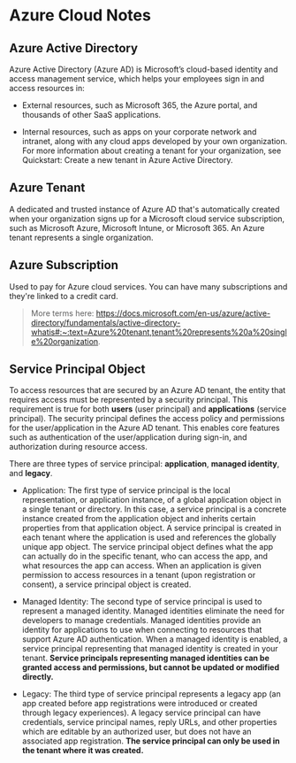 # Azure Cloud Notes

## Azure Active Directory

Azure Active Directory (Azure AD) is Microsoft’s cloud-based identity and access management service, which helps your employees sign in and access resources in:

* External resources, such as Microsoft 365, the Azure portal, and thousands of other SaaS applications.

* Internal resources, such as apps on your corporate network and intranet, along with any cloud apps developed by your own organization. For more information about creating a tenant for your organization, see Quickstart: Create a new tenant in Azure Active Directory.

## Azure Tenant

A dedicated and trusted instance of Azure AD that's automatically created when your organization signs up for a Microsoft cloud service subscription, such as Microsoft Azure, Microsoft Intune, or Microsoft 365. An Azure tenant represents a single organization.

## Azure Subscription

Used to pay for Azure cloud services. You can have many subscriptions and they're linked to a credit card.

> More terms here: https://docs.microsoft.com/en-us/azure/active-directory/fundamentals/active-directory-whatis#:~:text=Azure%20tenant,tenant%20represents%20a%20single%20organization.

## Service Principal Object

To access resources that are secured by an Azure AD tenant, the entity that requires access must be represented by a security principal. This requirement is true for both **users** (user principal) and **applications** (service principal). The security principal defines the access policy and permissions for the user/application in the Azure AD tenant. This enables core features such as authentication of the user/application during sign-in, and authorization during resource access.

There are three types of service principal: **application**, **managed identity**, and **legacy**.

* Application: The first type of service principal is the local representation, or application instance, of a global application object in a single tenant or directory. In this case, a service principal is a concrete instance created from the application object and inherits certain properties from that application object. A service principal is created in each tenant where the application is used and references the globally unique app object. The service principal object defines what the app can actually do in the specific tenant, who can access the app, and what resources the app can access. When an application is given permission to access resources in a tenant (upon registration or consent), a service principal object is created.

* Managed Identity: The second type of service principal is used to represent a managed identity. Managed identities eliminate the need for developers to manage credentials. Managed identities provide an identity for applications to use when connecting to resources that support Azure AD authentication. When a managed identity is enabled, a service principal representing that managed identity is created in your tenant. **Service principals representing managed identities can be granted access and permissions, but cannot be updated or modified directly.**

* Legacy: The third type of service principal represents a legacy app (an app created before app registrations were introduced or created through legacy experiences). A legacy service principal can have credentials, service principal names, reply URLs, and other properties which are editable by an authorized user, but does not have an associated app registration. **The service principal can only be used in the tenant where it was created.**